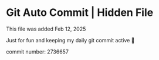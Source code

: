 # Git Auto Commit | Hidden File

This file was added Feb 12, 2025

Just for fun and keeping my daily git commit active 🤪

commit number: 2736657
